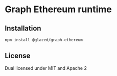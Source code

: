 # Graph Ethereum runtime

## Installation

```sh
npm install @glazed/graph-ethereum
```

## License

Dual licensed under MIT and Apache 2

